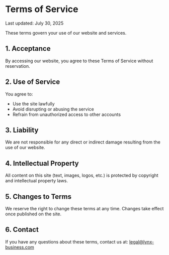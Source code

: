 # Terms of Service

Last updated: July 30, 2025

These terms govern your use of our website and services.

## 1. Acceptance

By accessing our website, you agree to these Terms of Service without reservation.

## 2. Use of Service

You agree to:
- Use the site lawfully
- Avoid disrupting or abusing the service
- Refrain from unauthorized access to other accounts

## 3. Liability

We are not responsible for any direct or indirect damage resulting from the use of our website.

## 4. Intellectual Property

All content on this site (text, images, logos, etc.) is protected by copyright and intellectual property laws.

## 5. Changes to Terms

We reserve the right to change these terms at any time. Changes take effect once published on the site.

## 6. Contact

If you have any questions about these terms, contact us at: legal@lynx-business.com
